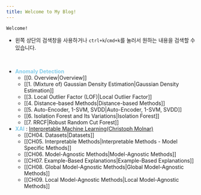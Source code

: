 ```yaml
---
title: Welcome to My Blog!
---
```


```poetry
Welcome!
```

- 왼쪽 상단의 검색창을 사용하거나 `ctrl+k`/`cmd+k`를 눌러서 원하는 내용을 검색할 수 있습니다.

</br>


- **<font style="color:skyblue">Anomaly Detection</font>** 
	- [[0. Overview|Overview]]
	- [[1. (Mixture of) Gaussian Density Estimation|Gaussian Density Estimation]]
	- [[3. Local Outlier Factor (LOF)|Local Outlier Factor]]
	- [[4. Distance-based Methods|Distance-based Methods]]
	- [[5. Auto-Encoder, 1-SVM, SVDD|Auto-Encoder, 1-SVM, SVDD]]
	- [[6. Isolation Forest and Its Variations|Isolation Forest]]
	- [[7. RRCF|Robust Random Cut Forest]]
- **<font style="color:skyblue">XAI</font>** : [Interpretable Machine Learning(Christoph Molnar)](https://christophm.github.io/interpretable-ml-book/)
	- [[CH04. Datasets|Datasets]]
	- [[CH05. Interpretable Methods|Interpretable Methods - Model Specific Methods]]
	- [[CH06. Model-Agnostic Methods|Model-Agnostic Methods]]
	- [[CH07. Example-Based Explanations|Example-Based Explanations]]
	- [[CH08. Global Model-Agnostic Methods|Global Model-Agnostic Methods]]
	- [[CH09. Local Model-Agnostic Methods|Local Model-Agnostic Methods]]











